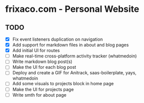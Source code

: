 # frixaco.com - Personal Website

## TODO

- [x] Fix event listeners duplication on navigation
- [x] Add support for markdown files in about and blog pages
- [x] Add initial UI for routes
- [ ] Make real-time cross-platform activity tracker (whatmedoin)
- [ ] Write markdown blog post(s)
- [ ] Make the UI for each blog post
- [ ] Deploy and create a GIF for Anitrack, saas-boilerplate, yays, whatmedoin
- [ ] Add some visuals to projects block in home page
- [ ] Make the UI for projects page
- [ ] Write smth for about page
